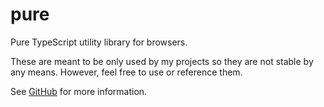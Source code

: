 # pure

Pure TypeScript utility library for browsers.

These are meant to be only used by my projects so they
are not stable by any means. However, feel free to use or reference them.

See [GitHub](https://github.com/Pistonite/pure) for more information.
